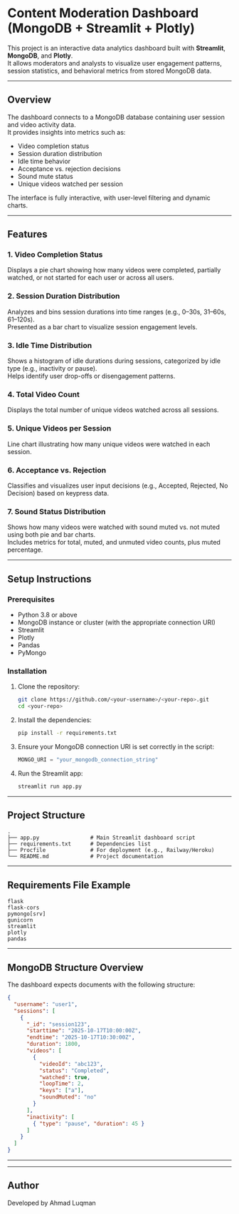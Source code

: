
# Content Moderation Dashboard (MongoDB + Streamlit + Plotly)

This project is an interactive data analytics dashboard built with **Streamlit**, **MongoDB**, and **Plotly**.  
It allows moderators and analysts to visualize user engagement patterns, session statistics, and behavioral metrics from stored MongoDB data.

---

## Overview

The dashboard connects to a MongoDB database containing user session and video activity data.  
It provides insights into metrics such as:

- Video completion status  
- Session duration distribution  
- Idle time behavior  
- Acceptance vs. rejection decisions  
- Sound mute status  
- Unique videos watched per session  

The interface is fully interactive, with user-level filtering and dynamic charts.

---

## Features

### 1. Video Completion Status
Displays a pie chart showing how many videos were completed, partially watched, or not started for each user or across all users.

### 2. Session Duration Distribution
Analyzes and bins session durations into time ranges (e.g., 0–30s, 31–60s, 61–120s).  
Presented as a bar chart to visualize session engagement levels.

### 3. Idle Time Distribution
Shows a histogram of idle durations during sessions, categorized by idle type (e.g., inactivity or pause).  
Helps identify user drop-offs or disengagement patterns.

### 4. Total Video Count
Displays the total number of unique videos watched across all sessions.

### 5. Unique Videos per Session
Line chart illustrating how many unique videos were watched in each session.

### 6. Acceptance vs. Rejection
Classifies and visualizes user input decisions (e.g., Accepted, Rejected, No Decision) based on keypress data.

### 7. Sound Status Distribution
Shows how many videos were watched with sound muted vs. not muted using both pie and bar charts.  
Includes metrics for total, muted, and unmuted video counts, plus muted percentage.

---

## Setup Instructions

### Prerequisites
- Python 3.8 or above
- MongoDB instance or cluster (with the appropriate connection URI)
- Streamlit
- Plotly
- Pandas
- PyMongo

### Installation

1. Clone the repository:
   ```bash
   git clone https://github.com/<your-username>/<your-repo>.git
   cd <your-repo>
   ```

2. Install the dependencies:
   ```bash
   pip install -r requirements.txt
   ```

3. Ensure your MongoDB connection URI is set correctly in the script:
   ```python
   MONGO_URI = "your_mongodb_connection_string"
   ```

4. Run the Streamlit app:
   ```bash
   streamlit run app.py
   ```

---

## Project Structure

```
.
├── app.py                # Main Streamlit dashboard script
├── requirements.txt      # Dependencies list
├── Procfile              # For deployment (e.g., Railway/Heroku)
└── README.md             # Project documentation
```

---

## Requirements File Example

```
flask
flask-cors
pymongo[srv]
gunicorn
streamlit
plotly
pandas
```

---

## MongoDB Structure Overview

The dashboard expects documents with the following structure:

```json
{
  "username": "user1",
  "sessions": [
    {
      "_id": "session123",
      "starttime": "2025-10-17T10:00:00Z",
      "endtime": "2025-10-17T10:30:00Z",
      "duration": 1800,
      "videos": [
        {
          "videoId": "abc123",
          "status": "Completed",
          "watched": true,
          "loopTime": 2,
          "keys": ["a"],
          "soundMuted": "no"
        }
      ],
      "inactivity": [
        { "type": "pause", "duration": 45 }
      ]
    }
  ]
}
```

---


---

## Author

Developed by Ahmad Luqman  
